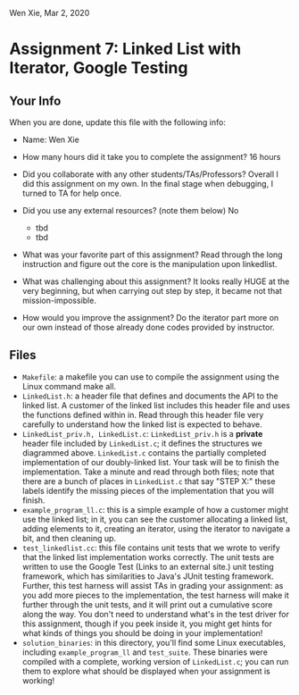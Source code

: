 Wen Xie, Mar 2, 2020

# Assignment 7: Linked List with Iterator, Google Testing

## Your Info

When you are done, update this file with the following info:

* Name: Wen Xie
* How many hours did it take you to complete the assignment? 16 hours
* Did you collaborate with any other students/TAs/Professors?
  Overall I did this assignment on my own.  In the final stage when debugging, I turned to
  TA for help once.
  
* Did you use any external resources? (note them below)  No
    - tbd
    - tbd
* What was your favorite part of this assignment?
  Read through the long instruction and figure out the core is the manipulation upon linkedlist.
* What was challenging about this assignment?
  It looks really HUGE at the very beginning, but when carrying out step by step, it became
  not that mission-impossible.
* How would you improve the assignment?
  Do the iterator part more on our own instead of those already done codes provided by instructor.

## Files

* ```Makefile```: a makefile you can use to compile the assignment using the Linux command make all.
* ```LinkedList.h```: a header file that defines and documents the API to the linked list. A customer of the linked list includes this header file and uses the functions defined within in. Read through this header file very carefully to understand how the linked list is expected to behave.
* ```LinkedList_priv.h, LinkedList.c```: ```LinkedList_priv.h``` is a **private** header file included by ```LinkedList.c```; it defines the structures we diagrammed above. ```LinkedList.c``` contains the partially completed implementation of our doubly-linked list. Your task will be to finish the implementation. Take a minute and read through both files; note that there are a bunch of places in ```LinkedList.c``` that say "STEP X:" these labels identify the missing pieces of the implementation that you will finish.
* ```example_program_ll.c```: this is a simple example of how a customer might use the linked list; in it, you can see the customer allocating a linked list, adding elements to it, creating an iterator, using the iterator to navigate a bit, and then cleaning up.
* ```test_linkedlist.cc```: this file contains unit tests that we wrote to verify that the linked list implementation works correctly. The unit tests are written to use the Google Test (Links to an external site.) unit testing framework, which has similarities to Java's JUnit testing framework. Further, this test harness will assist TAs in grading your assignment: as you add more pieces to the implementation, the test harness will make it further through the unit tests, and it will print out a cumulative score along the way. You don't need to understand what's in the test driver for this assignment, though if you peek inside it, you might get hints for what kinds of things you should be doing in your implementation!
* ```solution_binaries```: in this directory, you'll find some Linux executables, including ```example_program_ll``` and ```test_suite```. These binaries were compiled with a complete, working version of ```LinkedList.c```; you can run them to explore what should be displayed when your assignment is working!